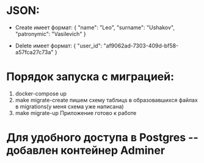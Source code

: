 # JSON:
- Create имеет формат:
{
"name": "Leo",
"surname": "Ushakov",
"patronymic": "Vasilevich" 
}

- Delete имеет формат:
{
"user_id": "af9062ad-7303-409d-bf58-a57fca27c73a"
}

# Порядок запуска с миграцией:
1. docker-compose up
2. make migrate-create
  пишем схему таблицs в образовавшихся файлах в migrations(у меня схема уже написана)
3. make migrate-up
Приложение готово к работе  

# Для удобного доступа в Postgres -- добавлен контейнер Adminer  
